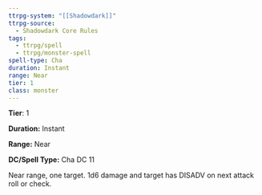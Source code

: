 ```yaml
---
ttrpg-system: "[[Shadowdark]]"
ttrpg-source:
  - Shadowdark Core Rules
tags:
  - ttrpg/spell
  - ttrpg/monster-spell
spell-type: Cha
duration: Instant
range: Near
tier: 1
class: monster
---
```

**Tier**: 1

**Duration:** Instant

**Range:** Near

**DC/Spell Type:** Cha DC 11

Near range, one target. 1d6 damage and target has DISADV on next attack roll or check.
